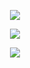 <p align="center">  <img src="https://readme-typing-svg.demolab.com/?lines=I+used+to+think+I+was+smart;But+you+made+me+look+so+naive;The+way+you+sold+me+for+parts;You+sunk+your+teeth+into+me;Oh+bloodsucker;Bleh;Dream+crusher;Bleeding+me+dry+like+a+gosh+darn+vampire&font=Lobster&center=true&width=1080&height=50&color=00b24b&duration=2500&pause=500"> </p>
<div align=center>
  <img src="https://img1.picmix.com/output/pic/normal/8/8/8/2/12312888_08eba.gif">
</div>
<p align="center"> <img src=https://komarev.com/ghpvc/?username=polka-klown&color=blueviolet&abbreviated=true&style=flat-square> </p>
